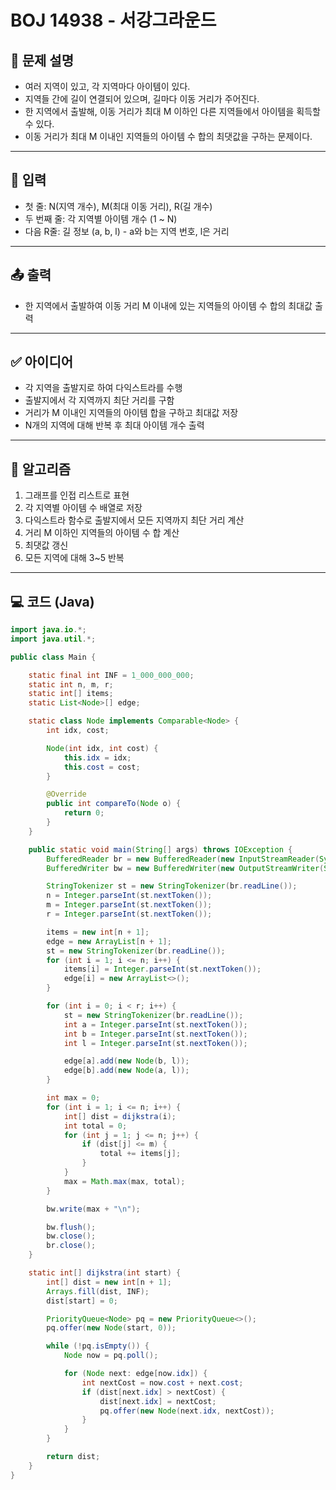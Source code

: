 # BOJ 14938 - 서강그라운드

## 🧩 문제 설명

- 여러 지역이 있고, 각 지역마다 아이템이 있다.
- 지역들 간에 길이 연결되어 있으며, 길마다 이동 거리가 주어진다.
- 한 지역에서 출발해, 이동 거리가 최대 M 이하인 다른 지역들에서 아이템을 획득할 수 있다.
- 이동 거리가 최대 M 이내인 지역들의 아이템 수 합의 최댓값을 구하는 문제이다.

---

## 📌 입력

- 첫 줄: N(지역 개수), M(최대 이동 거리), R(길 개수)
- 두 번째 줄: 각 지역별 아이템 개수 (1 ~ N)
- 다음 R줄: 길 정보 (a, b, l) - a와 b는 지역 번호, l은 거리

---

## 📤 출력

- 한 지역에서 출발하여 이동 거리 M 이내에 있는 지역들의 아이템 수 합의 최대값 출력

---

## ✅ 아이디어

- 각 지역을 출발지로 하여 다익스트라를 수행
- 출발지에서 각 지역까지 최단 거리를 구함
- 거리가 M 이내인 지역들의 아이템 합을 구하고 최대값 저장
- N개의 지역에 대해 반복 후 최대 아이템 개수 출력

---

## 📘 알고리즘

1. 그래프를 인접 리스트로 표현
2. 각 지역별 아이템 수 배열로 저장
3. 다익스트라 함수로 출발지에서 모든 지역까지 최단 거리 계산
4. 거리 M 이하인 지역들의 아이템 수 합 계산
5. 최댓값 갱신
6. 모든 지역에 대해 3~5 반복

---

## 💻 코드 (Java)

```java
import java.io.*;
import java.util.*;

public class Main {

    static final int INF = 1_000_000_000;
    static int n, m, r;
    static int[] items;
    static List<Node>[] edge;

    static class Node implements Comparable<Node> {
        int idx, cost;

        Node(int idx, int cost) {
            this.idx = idx;
            this.cost = cost;
        }

        @Override
        public int compareTo(Node o) {
            return 0;
        }
    }

    public static void main(String[] args) throws IOException {
        BufferedReader br = new BufferedReader(new InputStreamReader(System.in));
        BufferedWriter bw = new BufferedWriter(new OutputStreamWriter(System.out));

        StringTokenizer st = new StringTokenizer(br.readLine());
        n = Integer.parseInt(st.nextToken());
        m = Integer.parseInt(st.nextToken());
        r = Integer.parseInt(st.nextToken());

        items = new int[n + 1];
        edge = new ArrayList[n + 1];
        st = new StringTokenizer(br.readLine());
        for (int i = 1; i <= n; i++) {
            items[i] = Integer.parseInt(st.nextToken());
            edge[i] = new ArrayList<>();
        }

        for (int i = 0; i < r; i++) {
            st = new StringTokenizer(br.readLine());
            int a = Integer.parseInt(st.nextToken());
            int b = Integer.parseInt(st.nextToken());
            int l = Integer.parseInt(st.nextToken());

            edge[a].add(new Node(b, l));
            edge[b].add(new Node(a, l));
        }

        int max = 0;
        for (int i = 1; i <= n; i++) {
            int[] dist = dijkstra(i);
            int total = 0;
            for (int j = 1; j <= n; j++) {
                if (dist[j] <= m) {
                    total += items[j];
                }
            }
            max = Math.max(max, total);
        }

        bw.write(max + "\n");

        bw.flush();
        bw.close();
        br.close();
    }

    static int[] dijkstra(int start) {
        int[] dist = new int[n + 1];
        Arrays.fill(dist, INF);
        dist[start] = 0;

        PriorityQueue<Node> pq = new PriorityQueue<>();
        pq.offer(new Node(start, 0));

        while (!pq.isEmpty()) {
            Node now = pq.poll();

            for (Node next: edge[now.idx]) {
                int nextCost = now.cost + next.cost;
                if (dist[next.idx] > nextCost) {
                    dist[next.idx] = nextCost;
                    pq.offer(new Node(next.idx, nextCost));
                }
            }
        }

        return dist;
    }
}
```